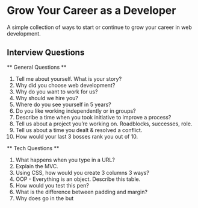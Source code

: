 # Grow Your Career as a Developer

A simple collection of ways to start or continue to grow your career in web development.

## Interview Questions

** General Questions **

1. Tell me about yourself. What is your story?
2. Why did you choose web development?
3. Why do you want to work for us?
4. Why should we hire you?
5. Where do you see yourself in 5 years?
6. Do you like working independently or in groups?
7. Describe a time when you took initiative to improve a process?
8. Tell us about a project you’re working on. Roadblocks, successes, role.
9. Tell us about a time you dealt & resolved a conflict.
10. How would your last 3 bosses rank you out of 10.

** Tech Questions **

1. What happens when you type in a URL?
2. Explain the MVC.
3. Using CSS, how would you create 3 columns 3 ways?
4. OOP - Everything is an object. Describe this table.
5. How would you test this pen?
6. What is the difference between padding and margin?
7. Why does <link> go in the <head> but <script> go before </</body>?
8. How would you model our page? A hotel? A school?
9. OOP - Everything is an object. Describe this table.

* Coding Challenges
* Katas


** Questions to Ask Potential Employers **

1. How do you onboard new employees?
2. What do you like most about this company?
3. Are you able to work remotely some days?
4. How are your teams structured? How many devs/team?
5. How do you promote continuous learning?
6. What does a typical day look like?
7. Typical project length?
8. Do you have hackathons?
9. What is your culture like? What is a typical team activity?


## Ways to Get Involved

1. LLC
2. TechTO
3. RailsGirlsTO
4. WWCTO
5. Ruby Lightening Talks
6. Creative Mornings
7. Contribute to Open Source
8. Local Coffee & Codes
9. Job Fairs & Open Houses
10. Company-run workshops/talks
11. Networking

## Ways to Get Involved

1. egghead.io
2. code.tutsplus.com
3. codecademy.com
4. teamtreehouse.com
5. lynda.com
6. railsforzombies.org/
7. Read the docs!!
8. Read the books!!
9. stackoverflow.com
10. Office Hours
11. Hackathons



[testing link](https://teamtreehouse.com)


```sh
snippet
```
